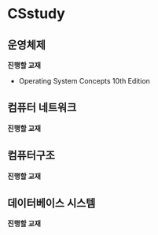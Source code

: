 # CSstudy

## 운영체제
**진행할 교재**
- Operating System Concepts 10th Edition

## 컴퓨터 네트워크
**진행할 교재**
## 컴퓨터구조
**진행할 교재**

## 데이터베이스 시스템
**진행할 교재**
